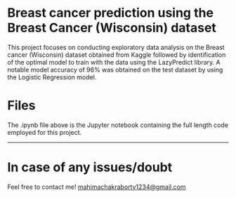 # Breast cancer prediction using the Breast Cancer (Wisconsin) dataset
This project focuses on conducting exploratory data analysis on the Breast cancer (Wisconsin) dataset obtained from Kaggle followed by identification of the optimal model to train with the data using the LazyPredict library. A notable model accuracy of 96% was obtained on the test dataset by using the Logistic Regression model.

# Files
The .ipynb file above is the Jupyter notebook containing the full length code employed for this project.

---

# In case of any issues/doubt
Feel free to contact me!
mahimachakraborty1234@gmail.com
